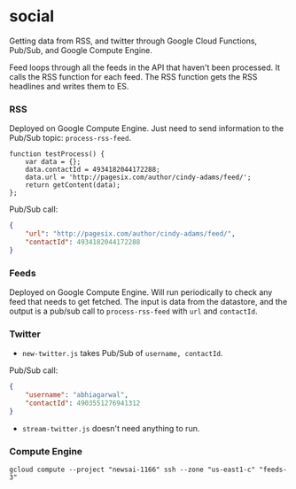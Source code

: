 # social

Getting data from RSS, and twitter through Google Cloud Functions, Pub/Sub, and Google Compute Engine.

Feed loops through all the feeds in the API that haven't been processed. It calls the RSS function for each feed. The RSS function gets the RSS headlines and writes them to ES.

### RSS

Deployed on Google Compute Engine. Just need to send information to the Pub/Sub topic: `process-rss-feed`.

```
function testProcess() {
    var data = {};
    data.contactId = 4934182044172288;
    data.url = 'http://pagesix.com/author/cindy-adams/feed/';
    return getContent(data);
};
```

Pub/Sub call:

```json
{
    "url": "http://pagesix.com/author/cindy-adams/feed/",
    "contactId": 4934182044172288
}
```

### Feeds

Deployed on Google Compute Engine. Will run periodically to check any feed that needs to get fetched. The input is data from the datastore, and the output is a pub/sub call to `process-rss-feed` with `url` and `contactId`.

### Twitter

- `new-twitter.js` takes Pub/Sub of `username, contactId`.

Pub/Sub call:

```json
{
    "username": "abhiagarwal",
    "contactId": 4903551276941312
}
```

- `stream-twitter.js` doesn't need anything to run.

### Compute Engine

`gcloud compute --project "newsai-1166" ssh --zone "us-east1-c" "feeds-3"`

